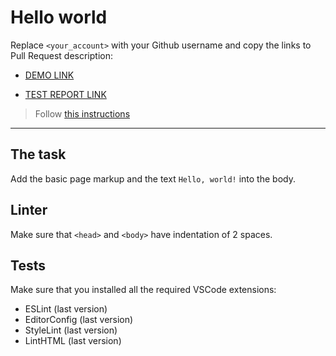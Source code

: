# Hello world

Replace `<your_account>` with your Github username and copy the links to Pull Request description:
- [DEMO LINK](https://github.com/AlexKherson/layout_hello-world/)

- [TEST REPORT LINK](https://github.com/AlexKherson/layout_hello-world/report/html_report/)

> Follow [this instructions](https://github.com/AlexKherson/layout_task-guideline/#how-to-solve-the-layout-tasks-on-github)
___

## The task

Add the basic page markup and the text `Hello, world!` into the body.

## Linter

Make sure that `<head>` and `<body>` have indentation of 2 spaces.

## Tests

Make sure that you installed all the required VSCode extensions:

- ESLint (last version)
- EditorConfig (last version)
- StyleLint (last version)
- LintHTML (last version)
